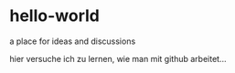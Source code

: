 # hello-world
a place for ideas and discussions

hier versuche ich zu lernen, wie man mit github arbeitet...
